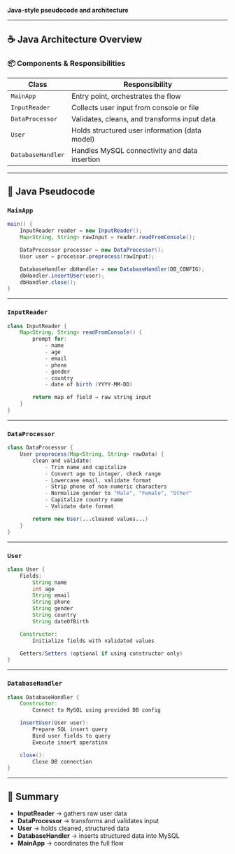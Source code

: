 **Java-style pseudocode and architecture**

---

## ☕ Java Architecture Overview

### 📦 Components & Responsibilities

| Class             | Responsibility                                 |
| ----------------- | ---------------------------------------------- |
| `MainApp`         | Entry point, orchestrates the flow             |
| `InputReader`     | Collects user input from console or file       |
| `DataProcessor`   | Validates, cleans, and transforms input data   |
| `User`            | Holds structured user information (data model) |
| `DatabaseHandler` | Handles MySQL connectivity and data insertion  |

---

## 📑 Java Pseudocode

### `MainApp`

```java
main() {
    InputReader reader = new InputReader();
    Map<String, String> rawInput = reader.readFromConsole();

    DataProcessor processor = new DataProcessor();
    User user = processor.preprocess(rawInput);

    DatabaseHandler dbHandler = new DatabaseHandler(DB_CONFIG);
    dbHandler.insertUser(user);
    dbHandler.close();
}
```

---

### `InputReader`

```java
class InputReader {
    Map<String, String> readFromConsole() {
        prompt for:
            - name
            - age
            - email
            - phone
            - gender
            - country
            - date of birth (YYYY-MM-DD)

        return map of field → raw string input
    }
}
```

---

### `DataProcessor`

```java
class DataProcessor {
    User preprocess(Map<String, String> rawData) {
        clean and validate:
            - Trim name and capitalize
            - Convert age to integer, check range
            - Lowercase email, validate format
            - Strip phone of non-numeric characters
            - Normalize gender to "Male", "Female", "Other"
            - Capitalize country name
            - Validate date format

        return new User(...cleaned values...)
    }
}
```

---

### `User`

```java
class User {
    Fields:
        String name
        int age
        String email
        String phone
        String gender
        String country
        String dateOfBirth

    Constructor:
        Initialize fields with validated values

    Getters/Setters (optional if using constructor only)
}
```

---

### `DatabaseHandler`

```java
class DatabaseHandler {
    Constructor:
        Connect to MySQL using provided DB config

    insertUser(User user):
        Prepare SQL insert query
        Bind user fields to query
        Execute insert operation

    close():
        Close DB connection
}
```

---

## 🧠 Summary

- **InputReader** → gathers raw user data
- **DataProcessor** → transforms and validates input
- **User** → holds cleaned, structured data
- **DatabaseHandler** → inserts structured data into MySQL
- **MainApp** → coordinates the full flow
